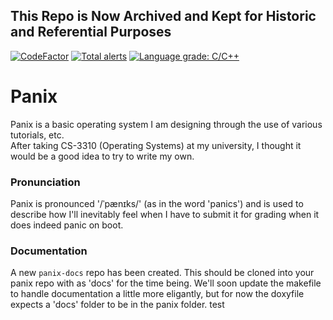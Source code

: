 ## This Repo is Now Archived and Kept for Historic and Referential Purposes

[![CodeFactor](https://www.codefactor.io/repository/github/panix-os-dev-team/panix/badge)](https://www.codefactor.io/repository/github/panix-os-dev-team/panix)
[![Total alerts](https://img.shields.io/lgtm/alerts/g/panix-os-dev-team/Panix.svg?logo=lgtm&logoWidth=18)](https://lgtm.com/projects/g/panix-os-dev-team/Panix/alerts/)
[![Language grade: C/C++](https://img.shields.io/lgtm/grade/cpp/g/panix-os-dev-team/Panix.svg?logo=lgtm&logoWidth=18)](https://lgtm.com/projects/g/panix-os-dev-team/Panix/context:cpp)

# Panix
Panix is a basic operating system I am designing through the use of various tutorials, etc.</br>
After taking CS-3310 (Operating Systems) at my university, I thought it would be a good idea to try to write my own.

### Pronunciation
Panix is pronounced '/ˈpænɪks/' (as in the word 'panics') and is used to describe how I'll inevitably feel when I have to submit it for grading when it does indeed panic on boot.

### Documentation
A new `panix-docs` repo has been created. This should be cloned into your panix repo with as 'docs' for the time being. We'll soon update the makefile to handle documentation a little more eligantly, but for now the doxyfile expects a 'docs' folder to be in the panix folder. test
